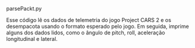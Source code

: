 parsePackt.py

Esse código lê os dados de telemetria do jogo Project CARS 2 e os desempacota usando o formato esperado pelo jogo. Em seguida, imprime alguns dos dados lidos, como o ângulo de pitch, roll, aceleração longitudinal e lateral.

